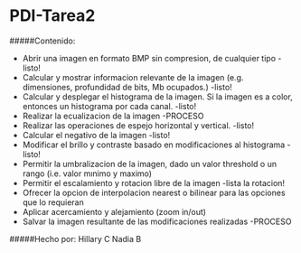 ﻿# PDI-Tarea2

#####Contenido:
* Abrir una imagen en formato BMP sin compresion, de cualquier tipo -listo!
* Calcular y mostrar informacion relevante de la imagen (e.g. dimensiones, profundidad de bits, Mb ocupados.) -listo!
* Calcular y desplegar el histograma de la imagen. Si la imagen es a color, entonces un histograma por cada canal. -listo!
* Realizar la ecualizacion de la imagen -PROCESO
* Realizar las operaciones de espejo horizontal y vertical. -listo!
* Calcular el negativo de la imagen -listo!
* Modificar el brillo y contraste basado en modificaciones al histograma -listo!
* Permitir la umbralizacion de la imagen, dado un valor threshold o un rango (i.e. valor mınimo y maximo)
* Permitir el escalamiento y rotacion libre de la imagen -lista la rotacion!
* Ofrecer la opcion de interpolacion nearest o bilinear para las opciones que lo requieran
* Aplicar acercamiento y alejamiento (zoom in/out) 
* Salvar la imagen resultante de las modificaciones realizadas -PROCESO

#####Hecho por: 
Hillary C
Nadia B
